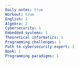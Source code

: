 ```yaml
---
Daily notes: true
Workout: true
English: 1
Algebra: 2
Cybersecurity: 1
Embedded systems: 1
Theoretical informatics: 2
Programming challenges: 1
Path to cybersecurity expert: 3
Book: 1
Programming paradigms: 1
---
```




